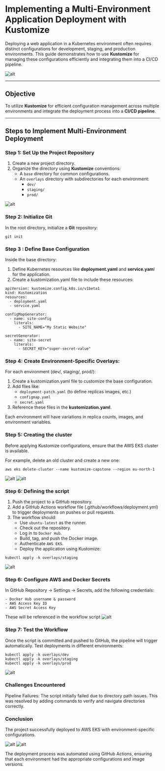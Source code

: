 # Implementing a Multi-Environment Application Deployment with Kustomize

Deploying a web application in a Kubernetes environment often requires distinct configurations for development, staging, and production environments. This guide demonstrates how to use **Kustomize** for managing these configurations efficiently and integrating them into a CI/CD pipeline.

![alt](./img/kustomize.jpg)

---

## Objective

To utilize **Kustomize** for efficient configuration management across multiple environments and integrate the deployment process into a **CI/CD pipeline**.

---

## Steps to Implement Multi-Environment Deployment

### Step 1: Set Up the Project Repository

1. Create a new project directory.
2. Organize the directory using **Kustomize** conventions:
   - A `base` directory for common configurations.
   - An `overlays` directory with subdirectories for each environment:
     - `dev/`
     - `staging/`
     - `prod/`

![alt](./img/structure-1.png)

### Step 2: Initialize Git

In the root directory, initialize a **Git** repository:

```
git init
```
### Step 3 : Define Base Configuration
Inside the base directory:

1. Define Kubernetes resources like **deployment.yaml** and **service.yam**l for the application.
2. Create a kustomization.yaml file to include these resources:

```
apiVersion: kustomize.config.k8s.io/v1beta1
kind: Kustomization
resources:
  - deployment.yaml
  - service.yaml

configMapGenerator:
  - name: site-config
    literals:
      - SITE_NAME="My Static Website"

secretGenerator:
  - name: site-secret
    literals:
      - SECRET_KEY="super-secret-value"

```
### Step 4: Create Environment-Specific Overlays:
For each environment (dev/, staging/, prod/):

1. Create a kustomization.yaml file to customize the base configuration.
2. Add files like:
    - `deployment-patch.yaml` (to define replicas images, etc.)
    - `configmap.yaml`
    - `secret.yaml`
3. Reference these files in the **kustomization.yaml**.

Each environment will have variations in replica counts, images, and environment variables.

### Step 5: Creating the cluster
Before applying Kustomize configurations, ensure that the AWS EKS cluster is available.

For example, delete an old cluster and create a new one:

```
aws eks delete-cluster --name kustomize-capstone --region eu-north-1

```
![alt](./img/eks-cluster-create.3.png)
![alt](./img/cluster-verify.4.png)

### Step 6: Defining the script
1. Push the project to a GitHub repository.
2. Add a GitHub Actions workflow file (.github/workflows/deployment.yml) to trigger deployments on pushes or pull requests.
3. The workflow should:
    - Use `ubuntu-latest` as the runner.
    - Check out the repository. 
    - Log in to `Docker Hub`.
    - Build, tag, and push the Docker image.
    - Authenticate `AWS EKS`.
    - Deploy the application using Kustomize:

```
kubectl apply -k overlays/staging
```
![alt](./img/workflow-file.5.png)
### Step 6: Configure AWS and Docker Secrets
In GitHub Repository → Settings → Secrets, add the following credentials:

    - Docker Hub username & password
    - AWS Access Key ID
    - AWS Secret Access Key

These will be referenced in the workflow script
![alt](./img/github-secret.2.png)

### Step 7: Test the Workflow
Once the script is committed and pushed to GitHub, the pipeline will trigger automatically.
Test deployments in different environments:

```
kubectl apply -k overlays/dev
kubectl apply -k overlays/staging
kubectl apply -k overlays/prod
```

![alt](./img/workflow-success.png)

### Challenges Encountered
Pipeline Failures:
The script initially failed due to directory path issues. This was resolved by adding commands to verify and navigate directories correctly.

### Conclusion
The project successfully deployed to AWS EKS with environment-specific configurations.

![alt](./img/staging-loadbalancer.png)
![alt](./img/dev-loadbalancer.png)

The deployment process was automated using GitHub Actions, ensuring that each environment had the appropriate configurations and image versions.



